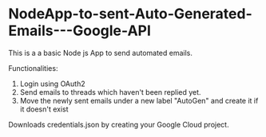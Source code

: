 # NodeApp-to-sent-Auto-Generated-Emails---Google-API
This is a a basic Node js App to send automated emails.

Functionalities:
1. Login using OAuth2 
2. Send emails to threads which haven't been replied yet.
3. Move the newly sent emails under a new label "AutoGen" and create it if it doesn't exist

Downloads credentials.json by creating your Google Cloud project.
